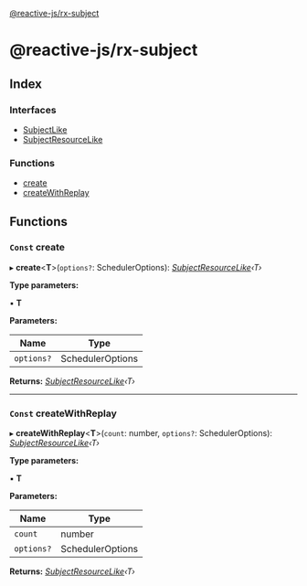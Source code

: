 [@reactive-js/rx-subject](README.md)

# @reactive-js/rx-subject

## Index

### Interfaces

* [SubjectLike](interfaces/subjectlike.md)
* [SubjectResourceLike](interfaces/subjectresourcelike.md)

### Functions

* [create](README.md#const-create)
* [createWithReplay](README.md#const-createwithreplay)

## Functions

### `Const` create

▸ **create**<**T**>(`options?`: SchedulerOptions): *[SubjectResourceLike](interfaces/subjectresourcelike.md)‹T›*

**Type parameters:**

▪ **T**

**Parameters:**

Name | Type |
------ | ------ |
`options?` | SchedulerOptions |

**Returns:** *[SubjectResourceLike](interfaces/subjectresourcelike.md)‹T›*

___

### `Const` createWithReplay

▸ **createWithReplay**<**T**>(`count`: number, `options?`: SchedulerOptions): *[SubjectResourceLike](interfaces/subjectresourcelike.md)‹T›*

**Type parameters:**

▪ **T**

**Parameters:**

Name | Type |
------ | ------ |
`count` | number |
`options?` | SchedulerOptions |

**Returns:** *[SubjectResourceLike](interfaces/subjectresourcelike.md)‹T›*
